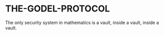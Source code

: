 # THE-GODEL-PROTOCOL
The only security system in mathematics is a vault, inside a vault, inside a vault.

